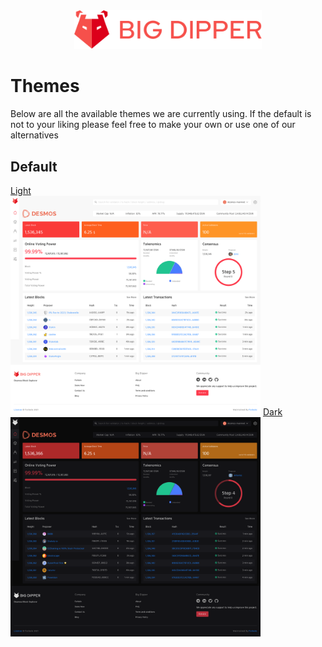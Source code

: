 <div align="center">
  <img src="./images/big-dipper-red.svg" width=300>
</div>

# Themes
Below are all the available themes we are currently using. If the default is not to your liking please feel free to make your own or use one of our alternatives

## Default

<a href="https://github.com/forbole/big-dipper-2.0-cosmos/blob/base/.misc/themes/default/light.ts">
Light
<a>

<br>
<img src="./images/default-light.png" width=400>

<!-- <a href="https://github.com/forbole/big-dipper-2.0-cosmos/blob/base/.misc/themes/default/dark.ts">
Dark
<a> -->
<a href="./default/dark.ts">
Dark
<a>
<br>
<img src="./images/default-dark.png" width=400>
